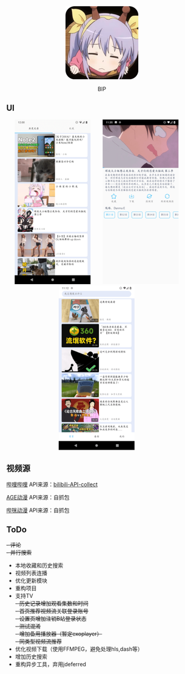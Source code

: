 <div align=center>
<img src ="./img/ic_launcher.png"/>
<p>BIP</p>
</div>


## UI
<div align=center>
<img width = '200' height ='433' src ="./img/ic_screen_shot1.png"/>&emsp;&emsp;
<img width = '200' height ='433' src ="./img/ic_screen_shot2.png"/>&emsp;&emsp;
<img width = '200' height ='433' src ="./img/ic_screen_shot3.png"/>&emsp;&emsp;
</div>

## 视频源
[哔哩哔哩](https://www.bilibili.com/)
API来源：[bilibili-API-collect](https://github.com/SocialSisterYi/bilibili-API-collect)

[AGE动漫](https://www.agemys.com)
API来源：自抓包

[哔咪动漫](https://bimiacg4.net/)
API来源：自抓包

## ToDo
~~- 评论~~  
~~- 并行搜索~~
- 本地收藏和历史搜索
- 视频列表连播
- 优化更新模块
- 重构项目
- 支持TV  
  ~~- 历史记录增加观看集数和时间~~  
  ~~- 首页推荐视频流关联登录账号~~  
  ~~- 设置页增加注销B站登录状态~~  
  ~~- 测试混淆~~  
  ~~- 增加备用播放器（暂定exoplayer）~~  
  ~~- 同类型视频流推荐~~
- 优化视频下载（使用FFMPEG，避免处理hls,dash等）
- 增加历史搜索
- 重构异步工具，弃用jdeferred